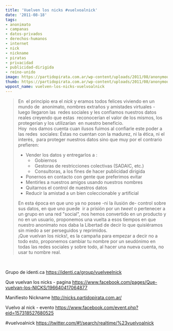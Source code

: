 ```yaml
---
title: 'Vuelven los nicks #vuelvoalnick'
date: '2011-08-18'
tags:
- anonimato
- campanas
- datos-privados
- derechos-humanos
- internet
- nick
- nickname
- piratas
- privacidad
- publicidad-dirigida
- reino-unido
image: https://partidopirata.com.ar/wp-content/uploads/2011/08/anonymous-bolsa-papel.jpg
thumb: https://partidopirata.com.ar/wp-content/uploads/2011/08/anonymous-bolsa-papel-150x150.jpg
wppost_name: vuelven-los-nicks-vuelvoalnick
---
```


<blockquote>
<div id="magicdomid2">En  el principio era el <em>nick</em> y eramos todos felices viviendo en un mundo de  anonimato, nombres extraños y amistades virtuales - luego llegaron las  redes sociales y les confiamos nuestros datos reales creyendo que estas  reconocerían el valor de los mismos, los protegerían y los utilizarían  en nuestro beneficio.</div>
<div id="magicdomid4">Hoy  nos damos cuenta cuan ilusos fuimos al confiarle este poder a las redes  sociales: Éstas no cuentan con la madurez, ni la ética, ni el interés,  para proteger nuestros datos sino que muy por el contrario prefieren:</div>
<div id="magicdomid6">
<ul>
	<li>Vender los datos y entregarlos a :
<ul>
	<li> Gobiernos</li>
	<li> Gestoras de restricciones colectivas (SADAIC, etc.)</li>
	<li> Consultoras, a los fines de hacer publicidad dirigida</li>
</ul>
</li>
	<li>Ponernos en contacto con gente que preferimos evitar</li>
	<li>Mentirles a nuestros amigos usando nuestros nombres</li>
	<li>Quitarnos el control de nuestros datos</li>
	<li>Reducir la amistad a un bien coleccionable y artificial</li>
</ul>
</div>
<div id="magicdomid15">En esta época en que uno ya no posee -ni la ilusión de- control sobre sus datos, en que uno puede  ir a prisión por un <em>tweet</em> o pertenecer a un grupo en una red "social", nos hemos convertido en un producto y no en un usuario, proponemos una vuelta a esos tiempos en que nuestro anonimato nos daba la Libertad de decir lo que quisiéramos sin miedo a ser perseguidos y reprimidos.</div>
<div id="magicdomid17">¡Que vuelvan los nicks!, es la campaña para empezar a decir no a todo esto, proponemos cambiar tu nombre por un seudónimo en todas las redes sociales y sobre todo, al hacer una nueva cuenta, no usar tu nombre real.</div></blockquote>
&nbsp;

Grupo de identi.ca
<a title="grupo de identi.ca" href="https://identi.ca/group/vuelveelnick">https://identi.ca/group/vuelveelnick</a>

Que vuelvan los nicks - pagina
<a href="https://www.facebook.com/pages/Que-vuelvan-los-NICKS/196640417064877">https://www.facebook.com/pages/Que-vuelvan-los-NICKS/196640417064877</a>

Manifiesto Nickname <a href="http://nicks.partidopirata.com.ar/">http://nicks.partidopirata.com.ar/</a>

Vuelvo al nick - evento
<a href="https://www.facebook.com/event.php?eid=157318527680525">https://www.facebook.com/event.php?eid=157318527680525</a>

#vuelvoalnick
<a href="https://twitter.com/#!/search/realtime/%23vuelvoalnick">https://twitter.com/#!/search/realtime/%23vuelvoalnick</a>

